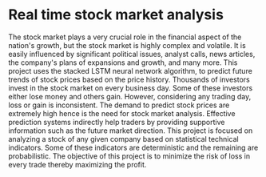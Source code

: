 # Real time stock market analysis
The stock market plays a very crucial role in the financial aspect of the nation's growth, but the stock market is highly complex and volatile. It is easily influenced by significant political issues, analyst calls, news articles, the company's plans of expansions and growth, and many more. This project uses the stacked LSTM neural network algorithm, to predict future trends of stock prices based on the price history. Thousands of investors invest in the stock market on every business day. Some of these investors either lose money and others gain. However, considering any trading day, loss or gain is inconsistent. The demand to predict stock prices are extremely high hence is the need for stock market analysis. Effective prediction systems indirectly help traders by providing supportive information such as the future market direction. This project is focused on analyzing a stock of any given company based on statistical technical indicators. Some of these indicators are deterministic and the remaining are probabilistic. The objective of this project is to minimize the risk of loss in every trade thereby maximizing the profit. 
